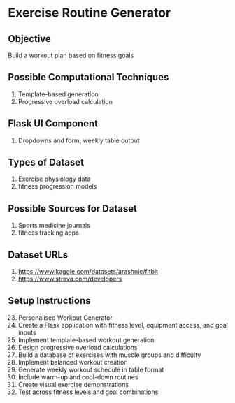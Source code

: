 # Exercise Routine Generator

## Objective
Build a workout plan based on fitness goals

## Possible Computational Techniques
1. Template-based generation
2. Progressive overload calculation

## Flask UI Component
1. Dropdowns and form; weekly table output

## Types of Dataset
1. Exercise physiology data
2. fitness progression models

## Possible Sources for Dataset
1. Sports medicine journals
2. fitness tracking apps

## Dataset URLs
1. https://www.kaggle.com/datasets/arashnic/fitbit
2. https://www.strava.com/developers

## Setup Instructions
23. Personalised Workout Generator
1. Create a Flask application with fitness level, equipment access, and goal inputs
2. Implement template-based workout generation
3. Design progressive overload calculations
4. Build a database of exercises with muscle groups and difficulty
5. Implement balanced workout creation
6. Generate weekly workout schedule in table format
7. Include warm-up and cool-down routines
8. Create visual exercise demonstrations
9. Test across fitness levels and goal combinations
